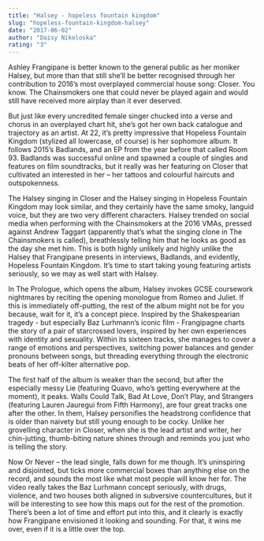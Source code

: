 ```yaml
---
title: "Halsey - hopeless fountain kingdom"
slug: "hopeless-fountain-kingdom-halsey"
date: "2017-06-02"
author: "Daisy Nikoloska"
rating: "3"
---
```


Ashley Frangipane is better known to the general public as her moniker Halsey, but more than that still she’ll be better recognised through her contribution to 2016’s most overplayed commercial house song: Closer. You know. The Chainsmokers one that could never be played again and would still have received more airplay than it ever deserved.

But just like every uncredited female singer chucked into a verse and chorus in an overplayed chart hit, she’s got her own back catalogue and trajectory as an artist. At 22, it’s pretty impressive that Hopeless Fountain Kingdom (stylized all lowercase, of course) is her sophomore album. It follows 2015’s Badlands, and an EP from the year before that called Room 93. Badlands was successful online and spawned a couple of singles and features on film soundtracks, but it really was her featuring on Closer that cultivated an interested in her – her tattoos and colourful haircuts and outspokenness.

The Halsey singing in Closer and the Halsey singing in Hopeless Fountain Kingdom may look similar, and they certainly have the same smoky, languid voice, but they are two very different characters. Halsey trended on social media when performing with the Chainsmokers at the 2016 VMAs, pressed against Andrew Taggart (apparently that’s what the singing clone in The Chainsmokers is called), breathlessly telling him that he looks as good as the day she met him. This is both highly unlikely and highly unlike the Halsey that Frangipane presents in interviews, Badlands, and evidently, Hopeless Fountain Kingdom. It’s time to start taking young featuring artists seriously, so we may as well start with Halsey.

In The Prologue, which opens the album, Halsey invokes GCSE coursework nightmares by reciting the opening monologue from Romeo and Juliet. If this is immediately off-putting, the rest of the album might not be for you because, wait for it, it’s a concept piece. Inspired by the Shakespearian tragedy - but especially Baz Lurhmann’s iconic film - Frangipagne charts the story of a pair of starcrossed lovers, inspired by her own experiences with identity and sexuality. Within its sixteen tracks, she manages to cover a range of emotions and perspectives, switching power balances and gender pronouns between songs, but threading everything through the electronic beats of her off-kilter alternative pop.

The first half of the album is weaker than the second, but after the especially messy Lie (featuring Quavo, who’s getting everywhere at the moment), it peaks. Walls Could Talk, Bad At Love, Don’t Play, and Strangers (featuring Lauren Jauregui from Fifth Harmony), are four great tracks one after the other. In them, Halsey personifies the headstrong confidence that is older than naivety but still young enough to be cocky. Unlike her grovelling character in Closer, when she is the lead artist and writer, her chin-jutting, thumb-biting nature shines through and reminds you just who is telling the story.

Now Or Never – the lead single, falls down for me though. It’s uninspiring and disjointed, but ticks more commercial boxes than anything else on the record, and sounds the most like what most people will know her for. The video really takes the Baz Lurhmann concept seriously, with drugs, violence, and two houses both aligned in subversive countercultures, but it will be interesting to see how this maps out for the rest of the promotion. There’s been a lot of time and effort put into this, and it clearly is exactly how Frangipane envisioned it looking and sounding. For that, it wins me over, even if it is a little over the top.
